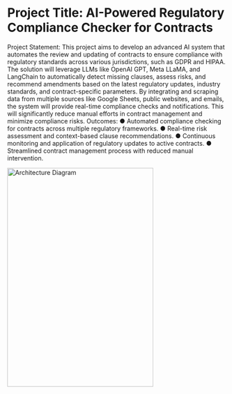 # Project Title: AI-Powered Regulatory Compliance Checker for Contracts 
Project Statement: 
This project aims to develop an advanced AI system that automates the review and updating of contracts to ensure compliance with regulatory standards across various jurisdictions, such as GDPR and HIPAA. The solution will leverage LLMs like OpenAI GPT, Meta LLaMA, and LangChain to automatically detect missing clauses, assess risks, and recommend amendments based on the latest regulatory updates, industry standards, and contract-specific parameters. By integrating and scraping data from multiple sources like Google Sheets, public websites, and emails, the system will provide real-time compliance checks and notifications. This will significantly reduce manual efforts in contract management and minimize compliance risks. 
Outcomes: 
● Automated compliance checking for contracts across multiple regulatory frameworks. 
● Real-time risk assessment and context-based clause recommendations. ● Continuous monitoring and application of regulatory updates to active contracts. 
● Streamlined contract management process with reduced manual intervention. 

<img width="335" height="502" alt="Architecture Diagram" src="https://github.com/user-attachments/assets/e30f58dc-8121-422b-83a8-432f1bfb11c7" />

